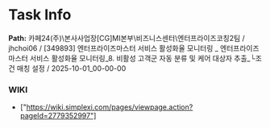 # Task Info

**Path:** 카페24(주)\본사사업장\[CG]MI본부\비즈니스센터\엔터프라이즈코칭2팀 / jhchoi06 / [349893] 엔터프라이즈마스터 서비스 활성화율 모니터링 _ 엔터프라이즈마스터 서비스 활성화율 모니터링_8. 비활성 고객군 자동 분류 및 케어 대상자 추출_└조건 매칭 설정 / 2025-10-01_00-00-00

### WIKI
- ["https://wiki.simplexi.com/pages/viewpage.action?pageId=2779352997"]

